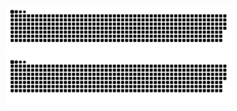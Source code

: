 ![暗色](https://raw.githubusercontent.com/HAKUAGOD/SNK/output/github-contribution-grid-snake.svg#gh-dark-mode-only)
![亮色](https://raw.githubusercontent.com/HAKUAGOD/SNK/output/github-contribution-grid-snake.svg#gh-light-mode-only)
